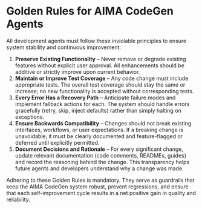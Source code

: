 # Golden Rules for AIMA CodeGen Agents

All development agents must follow these inviolable principles to ensure system stability and continuous improvement:

1. **Preserve Existing Functionality** – Never remove or degrade existing features without explicit user approval. All enhancements should be additive or strictly improve upon current behavior.
2. **Maintain or Improve Test Coverage** – Any code change must include appropriate tests. The overall test coverage should stay the same or increase; no new functionality is accepted without corresponding tests.
3. **Every Error Has a Recovery Path** – Anticipate failure modes and implement fallback actions for each. The system should handle errors gracefully (retry, skip, inject defaults) rather than simply halting on exceptions.
4. **Ensure Backwards Compatibility** – Changes should not break existing interfaces, workflows, or user expectations. If a breaking change is unavoidable, it must be clearly documented and feature-flagged or deferred until explicitly permitted.
5. **Document Decisions and Rationale** – For every significant change, update relevant documentation (code comments, READMEs, guides) and record the reasoning behind the change. This transparency helps future agents and developers understand why a change was made.

Adhering to these Golden Rules is mandatory. They serve as guardrails that keep the AIMA CodeGen system robust, prevent regressions, and ensure that each self-improvement cycle results in a net positive gain in quality and reliability. 